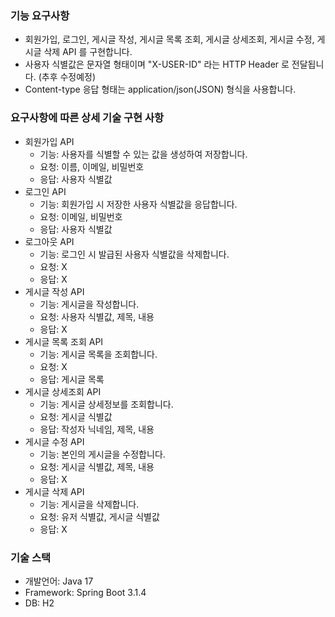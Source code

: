 ### 기능 요구사항
- 회원가입, 로그인, 게시글 작성, 게시글 목록 조회, 게시글 상세조회, 게시글 수정, 게시글 삭제 API 를 구현합니다.
- 사용자 식별값은 문자열 형태이며 "X-USER-ID" 라는 HTTP Header 로 전달됩니다. (추후 수정예정)
- Content-type 응답 형태는 application/json(JSON) 형식을 사용합니다.

### 요구사항에 따른 상세 기술 구현 사항
- 회원가입 API
  - 기능: 사용자를 식별할 수 있는 값을 생성하여 저장합니다.
  - 요청: 이름, 이메일, 비밀번호
  - 응답: 사용자 식별값
- 로그인 API
  - 기능: 회원가입 시 저장한 사용자 식별값을 응답합니다.
  - 요청: 이메일, 비밀번호
  - 응답: 사용자 식별값
- 로그아웃 API
  - 기능: 로그인 시 발급된 사용자 식별값을 삭제합니다.
  - 요청: X
  - 응답: X
- 게시글 작성 API
  - 기능: 게시글을 작성합니다.
  - 요청: 사용자 식별값, 제목, 내용
  - 응답: X
- 게시글 목록 조회 API
  - 기능: 게시글 목록을 조회합니다.
  - 요청: X
  - 응답: 게시글 목록
- 게시글 상세조회 API
  - 기능: 게시글 상세정보를 조회합니다.
  - 요청: 게시글 식별값
  - 응답: 작성자 닉네임, 제목, 내용
- 게시글 수정 API
  - 기능: 본인의 게시글을 수정합니다.
  - 요청: 게시글 식별값, 제목, 내용
  - 응답: X
- 게시글 삭제 API
  - 기능: 게시글을 삭제합니다.
  - 요청: 유저 식별값, 게시글 식별값
  - 응답: X

### 기술 스택
- 개발언어: Java 17
- Framework: Spring Boot 3.1.4
- DB: H2